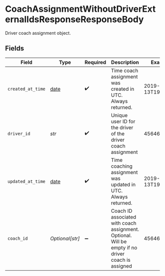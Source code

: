 # CoachAssignmentWithoutDriverExternalIdsResponseResponseBody

Driver coach assignment object.


## Fields

| Field                                                                                             | Type                                                                                              | Required                                                                                          | Description                                                                                       | Example                                                                                           |
| ------------------------------------------------------------------------------------------------- | ------------------------------------------------------------------------------------------------- | ------------------------------------------------------------------------------------------------- | ------------------------------------------------------------------------------------------------- | ------------------------------------------------------------------------------------------------- |
| `created_at_time`                                                                                 | [date](https://docs.python.org/3/library/datetime.html#date-objects)                              | :heavy_check_mark:                                                                                | Time coach assignment was created in UTC. Always returned.                                        | 2019-06-13T19:08:25Z                                                                              |
| `driver_id`                                                                                       | *str*                                                                                             | :heavy_check_mark:                                                                                | Unique user ID for the driver of the driver coach assignment                                      | 45646                                                                                             |
| `updated_at_time`                                                                                 | [date](https://docs.python.org/3/library/datetime.html#date-objects)                              | :heavy_check_mark:                                                                                | Time coaching assignment was updated in UTC. Always returned.                                     | 2019-06-13T19:08:25Z                                                                              |
| `coach_id`                                                                                        | *Optional[str]*                                                                                   | :heavy_minus_sign:                                                                                | Coach ID associated with coach assignment. Optional. Will be empty if no driver coach is assigned | 45646                                                                                             |